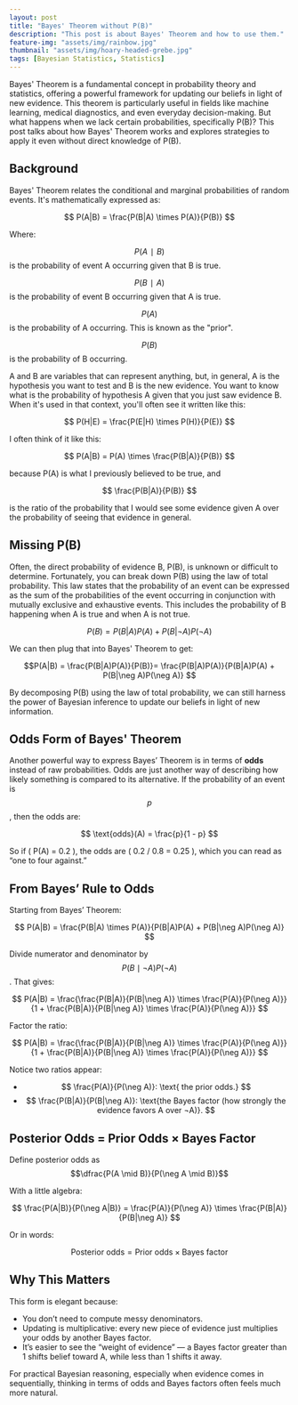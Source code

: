 ```yaml
---
layout: post
title: "Bayes' Theorem without P(B)"
description: "This post is about Bayes' Theorem and how to use them."
feature-img: "assets/img/rainbow.jpg"
thumbnail: "assets/img/hoary-headed-grebe.jpg"
tags: [Bayesian Statistics, Statistics]
---
```


Bayes' Theorem is a fundamental concept in probability theory and statistics, offering a powerful framework for updating our beliefs in light of new evidence. This theorem is particularly useful in fields like machine learning, medical diagnostics, and even everyday decision-making. But what happens when we lack certain probabilities, specifically P(B)? This post talks about how Bayes' Theorem works and explores strategies to apply it even without direct knowledge of P(B).

## Background

Bayes' Theorem relates the conditional and marginal probabilities of random events. It's mathematically expressed as:

$$ P(A|B) = \frac{P(B|A) \times P(A)}{P(B)} $$

Where:

$$ P(A∣B) $$ is the probability of event A occurring given that B is true.

$$ P(B∣A) $$ is the probability of event B occurring given that A is true.

$$ P(A) $$ is the probability of A occurring. This is known as the "prior".

$$ P(B) $$ is the probability of B occurring.

A and B are variables that can represent anything, but, in general, A is the hypothesis you want to test and B is the new evidence. You want to know what is the probability of hypothesis A given that you just saw evidence B. When it's used in that context, you'll often see it written like this:

$$ P(H|E) = \frac{P(E|H) \times P(H)}{P(E)} $$

I often think of it like this:

$$ P(A|B) = P(A) \times \frac{P(B|A)}{P(B)} $$

because P(A) is what I previously believed to be true, and 

$$ \frac{P(B|A)}{P(B)} $$

is the ratio of the probability that I would see some evidence given A over the probability of seeing that evidence in general.

## Missing P(B)

Often, the direct probability of evidence B, P(B), is unknown or difficult to determine. Fortunately, you can break down P(B) using the law of total probability. This law states that the probability of an event can be expressed as the sum of the probabilities of the event occurring in conjunction with mutually exclusive and exhaustive events. This includes the probability of B happening when A is true and when A is not true.

$$ P(B) = P(B|A)P(A) + P(B|\neg A)P(\neg A) $$

We can then plug that into Bayes' Theorem to get:

$$P(A|B) = \frac{P(B|A)P(A)}{P(B)}= \frac{P(B|A)P(A)}{P(B|A)P(A) + P(B|\neg A)P(\neg A)} $$

By decomposing P(B) using the law of total probability, we can still harness the power of Bayesian inference to update our beliefs in light of new information.

## Odds Form of Bayes' Theorem

Another powerful way to express Bayes’ Theorem is in terms of **odds** instead of raw probabilities. Odds are just another way of describing how likely something is compared to its alternative. If the probability of an event is $$p$$, then the odds are:

$$ \text{odds}(A) = \frac{p}{1 - p} $$

So if \( P(A) = 0.2 \), the odds are \( 0.2 / 0.8 = 0.25 \), which you can read as “one to four against.”


## From Bayes’ Rule to Odds

Starting from Bayes’ Theorem:

$$ P(A|B) = \frac{P(B|A) \times P(A)}{P(B|A)P(A) + P(B|\neg A)P(\neg A)} $$

Divide numerator and denominator by $$P(B \mid \neg A) P(\neg A)$$. That gives:

$$ P(A|B) = \frac{\frac{P(B|A)}{P(B|\neg A)} \times \frac{P(A)}{P(\neg A)}}{1 + \frac{P(B|A)}{P(B|\neg A)} \times \frac{P(A)}{P(\neg A)}} $$

Factor the ratio:

$$
P(A|B) = \frac{\frac{P(B|A)}{P(B|\neg A)} \times \frac{P(A)}{P(\neg A)}}{1 + \frac{P(B|A)}{P(B|\neg A)} \times \frac{P(A)}{P(\neg A)}}
$$

Notice two ratios appear:

- $$ \frac{P(A)}{P(\neg A)}: \text{ the prior odds.} $$
- $$ \frac{P(B|A)}{P(B|\neg A)}: \text{the Bayes factor (how strongly the evidence favors A over ¬A)}. $$

## Posterior Odds = Prior Odds × Bayes Factor

Define posterior odds as $$\dfrac{P(A \mid B)}{P(\neg A \mid B)}$$

With a little algebra:

$$ \frac{P(A|B)}{P(\neg A|B)} = \frac{P(A)}{P(\neg A)} \times \frac{P(B|A)}{P(B|\neg A)} $$

Or in words:

$$ \text{Posterior odds} = \text{Prior odds} \times \text{Bayes factor} $$

## Why This Matters

This form is elegant because:

- You don’t need to compute messy denominators.
- Updating is multiplicative: every new piece of evidence just multiplies your odds by another Bayes factor.
- It’s easier to see the “weight of evidence” — a Bayes factor greater than 1 shifts belief toward A, while less than 1 shifts it away.

For practical Bayesian reasoning, especially when evidence comes in sequentially, thinking in terms of odds and Bayes factors often feels much more natural.

